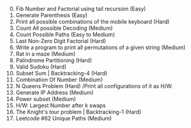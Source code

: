 0. Fib Number and Factorial using tail recursion (Easy)
1. Generate Parenthesis (Easy)
2. Print all possible combinations of the mobile keyboard (Hard)
3. Count All possible Decoding (Medium)
4. Count Possible Paths (Easy to Medium)
5. Last Non-Zero Digit Factorial (Hard)
6. Write a program to print all permutations of a given string (Medium)
7. Rat in a maze (Medium)
8. Palindrome Partitioning (Hard)
9. Valid Sudoku (Hard)
10. Subset Sum | Backtracking-4 (Hard)
11. Combination Of Number (Medium)
12. N Queens Problem (Hard) /Print all configurations of it as H/W.
13. Generate IP Address (Medium)
14. Power subset (Medium)
15. H/W: Largest Number after k swaps
16. The Knight's tour problem | Backtracking-1 (Hard)
17. Leetcode #62 Unique Paths (Medium)
